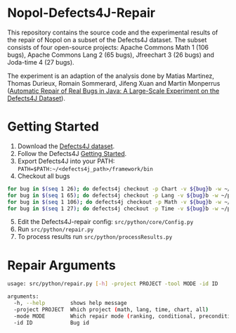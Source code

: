 # Nopol-Defects4J-Repair
This repository contains the source code and the experimental results of the repair of Nopol on a subset of the Defects4J dataset. The subset consists of four open-source projects: Apache Commons Math 1 (106 bugs), Apache Commons Lang 2 (65 bugs), Jfreechart 3 (26 bugs) and Joda-time 4 (27 bugs). 

The experiment is an adaption of the analysis done by Matias Martinez, Thomas Durieux, Romain Sommerard, Jifeng Xuan and Martin Monperrus ([Automatic Repair of Real Bugs in Java: A Large-Scale Experiment on the Defects4J Dataset](https://hal.archives-ouvertes.fr/hal-01387556/document")). 

# Getting Started

1. Download the [Defects4J dataset](https://github.com/rjust/defects4j).
2. Follow the Defects4J [Getting Started](https://github.com/rjust/defects4j#getting-started). 
3. Export Defects4J into your PATH: ```PATH=$PATH:~/<defects4j_path>/framework/bin```
4. Checkout all bugs
```bash
for bug in $(seq 1 26); do defects4j checkout -p Chart -v ${bug}b -w ~/projects/chart/chart_${bug}; done
for bug in $(seq 1 65); do defects4j checkout -p Lang -v ${bug}b -w ~/projects/lang/lang_${bug}; done
for bug in $(seq 1 106); do defects4j checkout -p Math -v ${bug}b -w ~/projects/math/math_${bug}; done
for bug in $(seq 1 27); do defects4j checkout -p Time -v ${bug}b -w ~/projects/time/time_${bug}; done
```
5. Edit the Defects4J-repair config: ```src/python/core/Config.py```
6. Run ```src/python/repair.py```
7. To process results run ```src/python/processResults.py```

# Repair Arguments

```bash
usage: src/python/repair.py [-h] -project PROJECT -tool MODE -id ID

arguments:
  -h, --help        shows help message
  -project PROJECT  Which project (math, lang, time, chart, all)
  -mode MODE        Which repair mode (ranking, conditional, precondition)
  -id ID            Bug id
```
